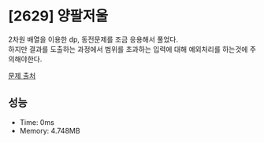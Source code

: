 # [2629] 양팔저울

2차원 배열을 이용한 dp, 동전문제를 조금 응용해서 풀었다.<br/>
하지만 결과를 도출하는 과정에서 범위를 초과하는 입력에 대해 예외처리를 하는것에 주의해야한다.

[문제 출처](https://www.acmicpc.net/problem/2629)

## 성능

- Time: 0ms
- Memory: 4.748MB
